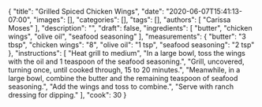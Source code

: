 {
    "title": "Grilled Spiced Chicken Wings",
    "date": "2020-06-07T15:41:13-07:00",
    "images": [],
    "categories": [],
    "tags": [],
    "authors": [
        "Carissa Moses"
    ],
    "description": "",
    "draft": false,
    "ingredients": [
        "butter",
        "chicken wings",
        "olive oil",
        "seafood seasoning"
    ],
    "measurements": {
        "butter": "3 tbsp",
        "chicken wings": "8",
        "olive oil": "1 tsp",
        "seafood seasoning": "2 tsp"
    },
    "instructions": [
        "Heat grill to medium",
        "In a large bowl, toss the wings with the oil and 1 teaspoon of the seafood seasoning.",
        "Grill, uncovered, turning once, until cooked through, 15 to 20 minutes.",
        "Meanwhile, in a large bowl, combine the butter and the remaining teaspoon of seafood seasoning.",
        "Add the wings and toss to combine.",
        "Serve with ranch dressing for dipping."
    ],
    "cook": 30
}